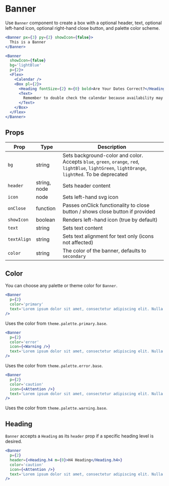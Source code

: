 # Banner

Use `Banner` component to create a box with a optional header, text, optional left-hand icon, optional right-hand close button, and palette color scheme.

```.jsx
<Banner px={3} py={2} showIcon={false}>
  This is a Banner
</Banner>
```

```.jsx
<Banner
  showIcon={false}
  bg='lightBlue'
  p={2}>
  <Flex>
    <Calendar />
    <Box pl={2}>
      <Heading fontSize={2} m={0} bold>Are Your Dates Correct?</Heading>
      <Text>
        Remember to double check the calendar because availability may change depending on your dates.
      </Text>
    </Box>
  </Flex>
</Banner>
```

## Props

| Prop        | Type         | Description                                                                                                                                       |
| ----------- | ------------ | ------------------------------------------------------------------------------------------------------------------------------------------------- |
| `bg`        | string       | Sets background-color and color. Accepts `blue`, `green`, `orange`, `red`, `lightBlue`, `lightGreen`, `lightOrange`, `lightRed`. To be deprecated |
| `header`    | string, node | Sets header content                                                                                                                               |
| `icon`      | node         | Sets left-hand svg icon                                                                                                                           |
| `onClose`   | function     | Passes onClick functionality to close button / shows close button if provided                                                                     |
| `showIcon`  | boolean      | Renders left-hand icon (true by default)                                                                                                          |
| `text`      | string       | Sets text content                                                                                                                                 |
| `textAlign` | string       | Sets text alignment for text only (icons not affected)                                                                                            |
| `color`     | string       | The color of the banner, defaults to `secondary`                                                                                                  |

## Color

You can choose any palette or theme color for `Banner`.

```.jsx
<Banner
  p={2}
  color='primary'
  text='Lorem ipsum dolor sit amet, consectetur adipiscing elit. Nulla cursus pretium turpis nec efficitur. '
/>
```

Uses the color from `theme.palette.primary.base`.

```.jsx
<Banner
  p={2}
  color='error'
  icon={<Warning />}
  text='Lorem ipsum dolor sit amet, consectetur adipiscing elit. Nulla cursus pretium turpis nec efficitur. '
/>
```

Uses the color from `theme.palette.error.base`.

```.jsx
<Banner
  p={2}
  color='caution'
  icon={<Attention />}
  text='Lorem ipsum dolor sit amet, consectetur adipiscing elit. Nulla cursus pretium turpis nec efficitur. '
/>
```

Uses the color from `theme.palette.warning.base`.

## Heading

`Banner` accepts a `Heading` as its `header` prop if a specific heading level is desired.

```.jsx
<Banner
  p={2}
  header={<Heading.h4 m={0}>H4 Heading</Heading.h4>}
  color='caution'
  icon={<Attention />}
  text='Lorem ipsum dolor sit amet, consectetur adipiscing elit. Nulla cursus pretium turpis nec efficitur. '
/>
```
